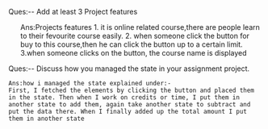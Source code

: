  <!-- # React + Vite   -->



Ques:-- Add at least 3 Project features 
<ul className={color:"red"}>
    Ans:Projects features
   1. it is online related course,there are people learn to their fevourite course easily.
    2. when someone click the button for buy to this course,then he can click the button up to a certain limit.
    3.when someone clicks on the button, the course name is displayed
    </ul>

Ques:-- Discuss how you managed the state in your assignment project.

    Ans:how i managed the state explained under:-
    First, I fetched the elements by clicking the button and placed them in the state. Then when I work on credits or time, I put them in another state to add them, again take another state to subtract and put the data there. When I finally added up the total amount I put them in another state